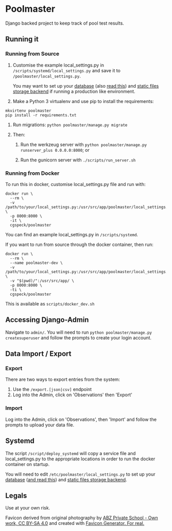 # Poolmaster

Django backed project to keep track of pool test results.

## Running it

### Running from Source

1. Customise the example local_settings.py in `/scripts/systemd/local_settings.py` and save it to `/poolmaster/local_settings.py`.

    You may want to set up your [database](https://docs.djangoproject.com/en/1.10/ref/settings/#databases) (also [read this](https://docs.djangoproject.com/en/1.10/ref/databases/)) and [static files storage backend](https://docs.djangoproject.com/en/1.10/howto/static-files/deployment/) if running a production like environment.

1. Make a Python 3 virtualenv and use pip to install the requirements:
```
mkvirtenv poolmaster
pip install -r requirements.txt
```

1. Run migrations: `python poolmaster/manage.py migrate`

1. Then:

    1. Run the werkzeug server with `python poolmaster/manage.py runserver_plus 0.0.0.0:8000`; or

    1. Run the gunicorn server with `./scripts/run_server.sh`

### Running from Docker

To run this in docker, customise local_settings.py file and run with:

```
docker run \
  --rm \
  -v /path/to/your/local_settings.py:/usr/src/app/poolmaster/local_settings.py \
  -p 8000:8000 \
  -it \
  cgspeck/poolmaster
```

You can find an example local_settings.py in `/scripts/systemd`.

If you want to run from source through the docker container, then run:
```
docker run \
  --rm \
  --name poolmaster-dev \
  -v /path/to/your/local_settings.py:/usr/src/app/poolmaster/local_settings.py \  
  -v "$(pwd)/":/usr/src/app/ \
  -p 8000:8000 \
  -ti \
  cgspeck/poolmaster

```

This is available as `scripts/docker_dev.sh`

## Accessing Django-Admin

Navigate to `admin/`. You will need to run `python poolmaster/manage.py createsuperuser` and follow the prompts to create your login account.

## Data Import / Export

### Export

There are two ways to export entries from the system:

1. Use the `/export.[json|csv]` endpoint
1. Log into the Admin, click on 'Observations' then 'Export'

### Import

Log into the Admin, click on 'Observations', then 'Import' and follow the prompts to upload your data file.

## Systemd

The script `/script/deploy_systemd` will copy a service file and local_settings.py to the appropriate locations in order to run the docker container on startup.

You will need to edit `/etc/poolmaster/local_settings.py` to set up your [database](https://docs.djangoproject.com/en/1.10/ref/settings/#databases) ([and read this](https://docs.djangoproject.com/en/1.10/ref/databases/)) and [static files storage backend](https://docs.djangoproject.com/en/1.10/howto/static-files/deployment/).

## Legals

Use at your own risk.

Favicon derived from original photography by [ABZ Private School - Own work, CC BY-SA 4.0](https://commons.wikimedia.org/w/index.php?curid=46981159) and created with [Favicon Generator. For real.](https://realfavicongenerator.net/)
